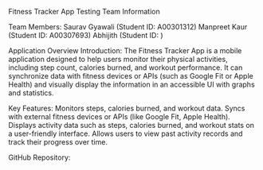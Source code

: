 Fitness Tracker App Testing
Team Information

Team Members:
Saurav Gyawali (Student ID: A00301312)
Manpreet Kaur (Student ID: A00307693)
Abhijith (Student ID: )

Application Overview
Introduction:
The Fitness Tracker App is a mobile application designed to help users monitor their physical activities, including step count, calories burned, and workout performance. It can synchronize data with fitness devices or APIs (such as Google Fit or Apple Health) and visually display the information in an accessible UI with graphs and statistics.

Key Features:
Monitors steps, calories burned, and workout data.
Syncs with external fitness devices or APIs (like Google Fit, Apple Health).
Displays activity data such as steps, calories burned, and workout stats on a user-friendly interface.
Allows users to view past activity records and track their progress over time.

GitHub Repository:


